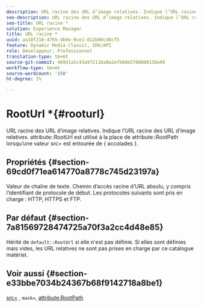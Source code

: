 ```yaml
---
description: URL racine des URL d’image relatives. Indique l’URL racine des URL d’image relatives. L’attribut RootUrl est utilisé à la place de l’attribut RootPath lorsqu’une valeur src= est entourée de { accolades }.
seo-description: URL racine des URL d’image relatives. Indique l’URL racine des URL d’image relatives. L’attribut RootUrl est utilisé à la place de l’attribut RootPath lorsqu’une valeur src= est entourée de { accolades }.
seo-title: URL racine *
solution: Experience Manager
title: URL racine *
uuid: aa10f210-4765-4b0e-9ce1-812b00cd8cf5
feature: Dynamic Media Classic, SDK/API
role: Développeur, Professionnel
translation-type: tm+mt
source-git-commit: 469d1a5c43a972116a8a2efb0de5708800130a99
workflow-type: tm+mt
source-wordcount: '150'
ht-degree: 2%

---
```



# RootUrl *{#rooturl}

URL racine des URL d’image relatives. Indique l’URL racine des URL d’image relatives. attribute::RootUrl est utilisé à la place de attribute::RootPath lorsqu’une valeur src= est entourée de { accolades }.

## Propriétés {#section-69cd0f71ea614770a8778c745d23197a}

Valeur de chaîne de texte. Chemin d’accès racine d’URL absolu, y compris l’identifiant de protocole de début. Les protocoles suivants sont pris en charge : HTTP, HTTPS et FTP.

## Par défaut {#section-7a81569728474725a70f3a2cc4d48e85}

Hérité de `default::RootUrl` si elle n&#39;est pas définie. Si elles sont définies mais vides, les URL relatives ne sont pas prises en charge par ce catalogue matériel.

## Voir aussi {#section-e33bbe7034b24367b68f9142718a8be1}

[src=](../../../../../ir-api/http-protocol/image-rendering-api-ref/c-ir-http-protocol-ref/c-ir-http-protocol-command-reference/r-ir-src.md#reference-62c98abad22149d68d405ed6aaff8272) ,  `mask=`,  [attribute:RootPath](../../../../../ir-api/material-cat/image-rendering-api-ref/c-ir-material-catalog/c-ir-attributes-reference/r-ir-rootpath.md#reference-a4d7c96b62e14fcbad1740c702f160f3)
